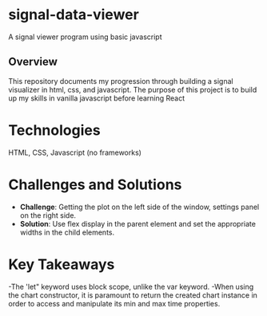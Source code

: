 # signal-data-viewer

A signal viewer program using basic javascript

## Overview

This repository documents my progression through building a signal visualizer in html, css, and javascript. The purpose of this project is to build up my skills in vanilla javascript before learning React

# Technologies

HTML,
CSS,
Javascript (no frameworks)

# Challenges and Solutions

- **Challenge**: Getting the plot on the left side of the window, settings panel on the right side.
- **Solution**: Use flex display in the parent element and set the appropriate widths in the child elements.

# Key Takeaways

-The 'let" keyword uses block scope, unlike the var keyword.
-When using the chart constructor, it is paramount to return the created chart instance in order to access and manipulate its min and max time properties.
